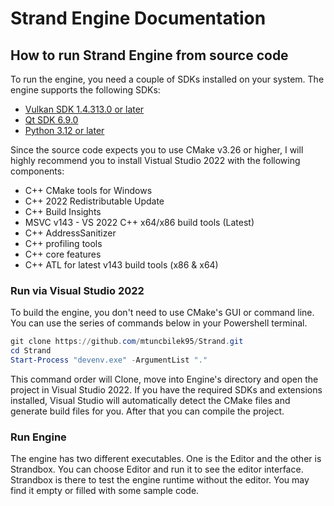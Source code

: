 # Strand Engine Documentation

## How to run Strand Engine from source code

To run the engine, you need a couple of SDKs installed on your system. The engine supports the following SDKs:

- [Vulkan SDK 1.4.313.0 or later](https://sdk.lunarg.com/sdk/download/1.4.313.2/windows/vulkansdk-windows-X64-1.4.313.2.exe)
- [Qt SDK 6.9.0](https://d13lb3tujbc8s0.cloudfront.net/onlineinstallers/qt-online-installer-windows-x64-4.10.0.exe)
- [Python 3.12 or later](https://www.python.org/ftp/python/3.13.5/python-3.13.5-amd64.exe)

Since the source code expects you to use CMake v3.26 or higher, I will highly recommend you to install Vistual Studio 
2022 with the following components:
- C++ CMake tools for Windows
- C++ 2022 Redistributable Update
- C++ Build Insights
- MSVC v143 - VS 2022 C++ x64/x86 build tools (Latest)
- C++ AddressSanitizer
- C++ profiling tools
- C++ core features
- C++ ATL for latest v143 build tools (x86 & x64)

### Run via Visual Studio 2022
To build the engine, you don't need to use CMake's GUI or command line. You can use the series of commands below in your Powershell terminal.

```powershell
git clone https://github.com/mtuncbilek95/Strand.git
cd Strand
Start-Process "devenv.exe" -ArgumentList "."
```

This command order will Clone, move into Engine's directory and open the project in Visual Studio 2022. If you have the required SDKs and extensions installed,
Visual Studio will automatically detect the CMake files and generate build files for you. After that you can compile the project. 


### Run Engine

The engine has two different executables. One is the Editor and the other is Strandbox. You can choose Editor and run it to see the editor interface. Strandbox is
there to test the engine runtime without the editor. You may find it empty or filled with some sample code.

